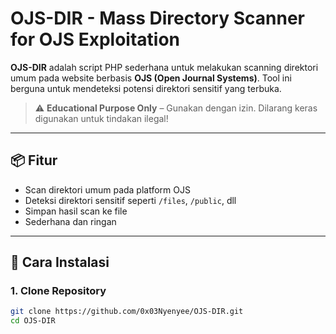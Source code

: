 # OJS-DIR - Mass Directory Scanner for OJS Exploitation

**OJS-DIR** adalah script PHP sederhana untuk melakukan scanning direktori umum pada website berbasis **OJS (Open Journal Systems)**. Tool ini berguna untuk mendeteksi potensi direktori sensitif yang terbuka.

> ⚠️ **Educational Purpose Only** – Gunakan dengan izin. Dilarang keras digunakan untuk tindakan ilegal!

---

## 📦 Fitur
- Scan direktori umum pada platform OJS
- Deteksi direktori sensitif seperti `/files`, `/public`, dll
- Simpan hasil scan ke file
- Sederhana dan ringan

---

## 🔧 Cara Instalasi

### 1. Clone Repository

```bash
git clone https://github.com/0x03Nyenyee/OJS-DIR.git
cd OJS-DIR
